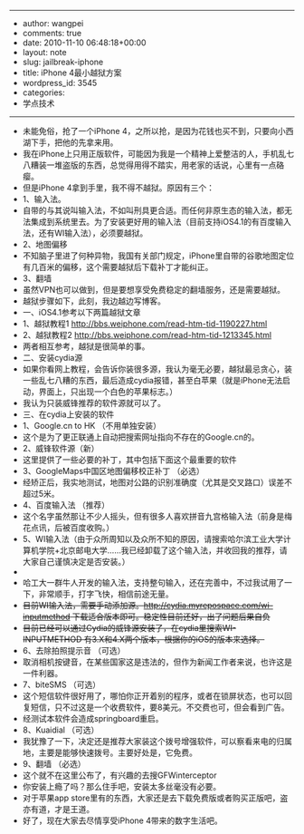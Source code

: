 - --
- author: wangpei
- comments: true
- date: 2010-11-10 06:48:18+00:00
- layout: note
- slug: jailbreak-iphone
- title: iPhone 4最小越狱方案
- wordpress_id: 3545
- categories:
- 学点技术
- --
- 未能免俗，抢了一个iPhone 4，之所以抢，是因为花钱也买不到，只要向小西湖下手，把他的先拿来用。
- 我在iPhone上只用正版软件，可能因为我是一个精神上爱整洁的人，手机乱七八糟装一堆盗版的东西，总觉得用得不踏实，用老家的话说，心里有一点硌瘿。
- 但是iPhone 4拿到手里，我不得不越狱。原因有三个：
- 1、输入法。
- 自带的与其说叫输入法，不如叫刑具更合适。而任何非原生态的输入法，都无法集成到系统里去。为了安装更好用的输入法（目前支持iOS4.1的有百度输入法，还有WI输入法），必须要越狱。
- 2、地图偏移
- 不知脑子里进了何种异物，我国有关部门规定，iPhone里自带的谷歌地图定位有几百米的偏移，这个需要越狱后下载补丁才能纠正。
- 3、翻墙
- 虽然VPN也可以做到，但是要想享受免费稳定的翻墙服务，还是需要越狱。
- 越狱步骤如下，此刻，我边越边写博客。
- 一、iOS4.1参考以下两篇越狱文章
- 1、越狱教程1 http://bbs.weiphone.com/read-htm-tid-1190227.html
- 2、越狱教程2 http://bbs.weiphone.com/read-htm-tid-1213345.html
- 两者相互参考，越狱是很简单的事。
- 二、安装cydia源
- 如果你看网上教程，会告诉你装很多源，我认为毫无必要，越狱最忌贪心，装一些乱七八糟的东西，最后造成cydia报错，甚至白苹果（就是iPhone无法启动，界面上，只出现一个白色的苹果标志。）
- 我认为只装威锋推荐的软件源就可以了。
- 三、在cydia上安装的软件
- 1、Google.cn to HK （不用单独安装）
- 这个是为了更正联通上自动把搜索网址指向不存在的Google.cn的。
- 2、威锋软件源（新）
- 这里提供了一些必要的补丁，其中包括下面这个最重要的软件
- 3、GoogleMaps中国区地图偏移校正补丁 （必选）
- 经矫正后，我实地测试，地图对公路的识别准确度（尤其是交叉路口）误差不超过5米。
- 4、百度输入法 （推荐）
- 这个名字虽然那让不少人摇头，但有很多人喜欢拼音九宫格输入法（前身是梅花点讯，后被百度收购。）
- 5、WI输入法（由于众所周知以及众所不知的原因，请搜索哈尔滨工业大学计算机学院+北京邮电大学……我已经卸载了这个输入法，并收回我的推荐，请大家自己谨慎决定是否安装。）
- <del>
- 哈工大一群牛人开发的输入法，支持整句输入，还在完善中，不过我试用了一下，非常顺手，打字飞快，相信前途无量。</del>
- <del>目前WI输入法，需要手动添加源。http://cydia.myrepospace.com/wi-inputmethod 下载适合版本即可。稳定性目前还好，出了问题后果自负</del>
- <del>目前已经可以通过Cydia的威锋源安装了，在cydia里搜索WI-INPUTMETHOD 有3.X和4.X两个版本，根据你的iOS的版本来选择。</del>
- 6、去除拍照提示音 （可选）
- 取消相机按键音，在某些国家这是违法的，但作为新闻工作者来说，也许这是一件利器。
- 7、biteSMS （可选）
- 这个短信软件很好用了，哪怕你正开着别的程序，或者在锁屏状态，也可以回复短信，只不过这是一个收费软件，要8美元。不交费也可，但会看到广告。
- 经测试本软件会造成springboard重启。
- 8、Kuaidial （可选）
- 我犹豫了一下，决定还是推荐大家装这个拨号增强软件，可以察看来电的归属地，主要是能够快速拨号。主要好处是，它免费。
- 9、翻墙 （必选）
- 这个就不在这里公布了，有兴趣的去搜GFWinterceptor
- 你安装上瘾了吗？那么住手吧，安装太多丝毫没有必要。
- 对于苹果app store里有的东西，大家还是去下载免费版或者购买正版吧，盗亦有道，才是王道。
- 好了，现在大家去尽情享受iPhone 4带来的数字生活吧。
